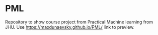 # PML
Repository to show course project from Practical Machine learning from JHU.
Use https://maxdunaevsky.github.io/PML/ link to preview.
